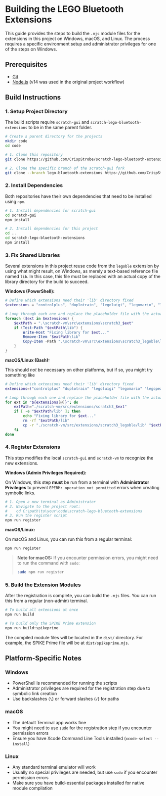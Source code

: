 # Building the LEGO Bluetooth Extensions

This guide provides the steps to build the `.mjs` module files for the extensions in this project on Windows, macOS, and Linux. The process requires a specific environment setup and administrator privileges for one of the steps on Windows.

## Prerequisites

* [Git](https://git-scm.com/downloads)
* [Node.js](https://nodejs.org/) (v14 was used in the original project workflow)

## Build Instructions

### 1. Setup Project Directory

The build scripts require `scratch-gui` and `scratch-lego-bluetooth-extensions` to be in the same parent folder.

```bash
# Create a parent directory for the projects
mkdir code
cd code

# 1. Clone this repository
git clone https://github.com/CrispStrobe/scratch-lego-bluetooth-extensions.git

# 2. Clone the specific branch of the scratch-gui fork
git clone --branch lego-bluetooth-extensions https://github.com/CrispStrobe/scratch-gui.git
```

### 2. Install Dependencies

Both repositories have their own dependencies that need to be installed using `npm`.

```bash
# 1. Install dependencies for scratch-gui
cd scratch-gui
npm install

# 2. Install dependencies for this project
cd ..
cd scratch-lego-bluetooth-extensions
npm install
```

### 3. Fix Shared Libraries

Several extensions in this project reuse code from the `legoble` extension by using what might result, on Windows, as merely a text-based reference file named `lib`. In this case, this file must be replaced with an actual copy of the library directory for the build to succeed.

**Windows (PowerShell):**
```powershell
# Define which extensions need their 'lib' directory fixed
$extensions = "controlplus", "duplotrain", "legoluigi", "legomario", "legopeach", "legoremote", "poweredup", "spikeessential", "spikeprime"

# Loop through each one and replace the placeholder file with the actual directory
foreach ($ext in $extensions) {
    $extPath = ".\scratch-vm\src\extensions\scratch3_$ext"
    if (Test-Path "$extPath\lib") {
        Write-Host "Fixing library for $ext..."
        Remove-Item "$extPath\lib"
        Copy-Item -Path ".\scratch-vm\src\extensions\scratch3_legoble\lib" -Destination $extPath -Recurse
    }
}
```

**macOS/Linux (Bash):**

This should *not* be necessary on other platforms, but if so, you might try something like

```bash
# Define which extensions need their 'lib' directory fixed
extensions=("controlplus" "duplotrain" "legoluigi" "legomario" "legopeach" "legoremote" "poweredup" "spikeessential" "spikeprime")

# Loop through each one and replace the placeholder file with the actual directory
for ext in "${extensions[@]}"; do
    extPath="./scratch-vm/src/extensions/scratch3_$ext"
    if [ -e "$extPath/lib" ]; then
        echo "Fixing library for $ext..."
        rm -rf "$extPath/lib"
        cp -r "./scratch-vm/src/extensions/scratch3_legoble/lib" "$extPath/"
    fi
done
```

### 4. Register Extensions

This step modifies the local `scratch-gui` and `scratch-vm` to recognize the new extensions.

**Windows (Admin Privileges Required):**

On Windows, this step **must** be run from a terminal with **Administrator Privileges** to prevent `EPERM: operation not permitted` errors when creating symbolic links.

```powershell
# 1. Open a new terminal as Administrator
# 2. Navigate to the project root:
#    cd C:\path\to\your\code\scratch-lego-bluetooth-extensions
# 3. Run the register script
npm run register
```

**macOS/Linux:**

On macOS and Linux, you can run this from a regular terminal:

```bash
npm run register
```

> **Note for macOS:** If you encounter permission errors, you might need to run the command with `sudo`:
> ```bash
> sudo npm run register
> ```

### 5. Build the Extension Modules

After the registration is complete, you can build the `.mjs` files. You can run this from a regular (non-admin) terminal.

```bash
# To build all extensions at once
npm run build

# To build only the SPIKE Prime extension
npm run build:spikeprime
```

The compiled module files will be located in the `dist/` directory. For example, the SPIKE Prime file will be at `dist/spikeprime.mjs`.

## Platform-Specific Notes

### Windows
- PowerShell is recommended for running the scripts
- Administrator privileges are required for the registration step due to symbolic link creation
- Use backslashes (`\`) or forward slashes (`/`) for paths

### macOS
- The default Terminal app works fine
- You might need to use `sudo` for the registration step if you encounter permission errors
- Ensure you have Xcode Command Line Tools installed (`xcode-select --install`)

### Linux
- Any standard terminal emulator will work
- Usually no special privileges are needed, but use `sudo` if you encounter permission errors
- Make sure you have build-essential packages installed for native module compilation